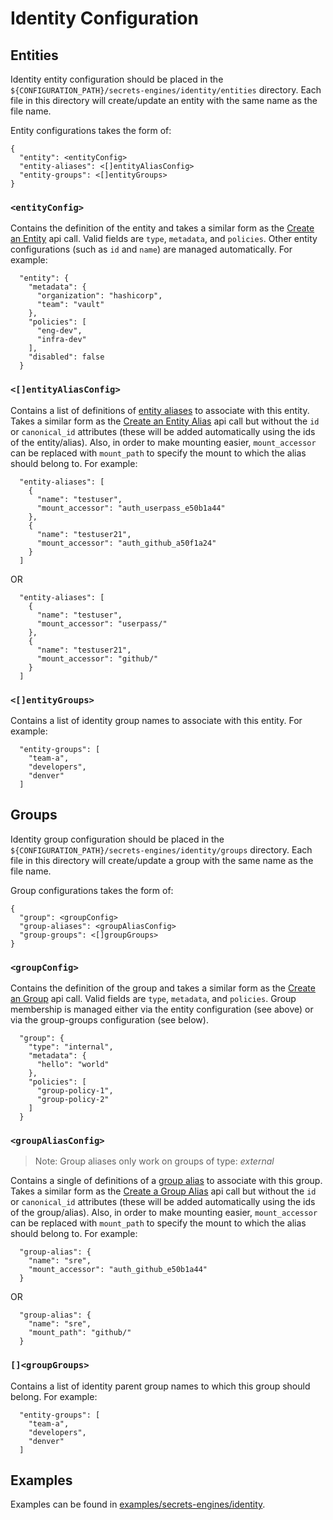 # Identity Configuration

## Entities
Identity entity configuration should be placed in the `${CONFIGURATION_PATH}/secrets-engines/identity/entities` directory.  Each file in this directory will create/update an entity with the same name as the file name.

Entity configurations takes the form of:
```
{
  "entity": <entityConfig>
  "entity-aliases": <[]entityAliasConfig>
  "entity-groups": <[]entityGroups>
}
```

### `<entityConfig>`
Contains the definition of the entity and takes a similar form as the [Create an Entity](https://www.vaultproject.io/api-docs/secret/identity/entity#create-an-entity) api call.  Valid fields are `type`, `metadata`, and `policies`.  Other entity configurations (such as `id` and `name`) are managed automatically.  For example:
```
  "entity": {
    "metadata": {
      "organization": "hashicorp",
      "team": "vault"
    },
    "policies": [
      "eng-dev",
      "infra-dev"
    ],
    "disabled": false
  }
```

### `<[]entityAliasConfig>`
Contains a list of definitions of [entity aliases](https://www.vaultproject.io/docs/secrets/identity#entities-and-aliases) to associate with this entity.  Takes a similar form as the [Create an Entity Alias](https://www.vaultproject.io/api-docs/secret/identity/entity-alias#create-an-entity-alias) api call but without the `id` or `canonical_id` attributes (these will be added automatically using the ids of the entity/alias).  Also, in order to make mounting easier, `mount_accessor` can be replaced with `mount_path` to specify the mount to which the alias should belong to.   For example:
```
  "entity-aliases": [
    {
      "name": "testuser",
      "mount_accessor": "auth_userpass_e50b1a44"
    },
    {
      "name": "testuser21",
      "mount_accessor": "auth_github_a50f1a24"
    }  
  ]
```
OR
```
  "entity-aliases": [
    {
      "name": "testuser",
      "mount_accessor": "userpass/"
    },
    {
      "name": "testuser21",
      "mount_accessor": "github/"
    }
  ]
```

### `<[]entityGroups>`
Contains a list of identity group names to associate with this entity. For example:
```
  "entity-groups": [
    "team-a",
    "developers",
    "denver"
  ]
```

## Groups
Identity group configuration should be placed in the `${CONFIGURATION_PATH}/secrets-engines/identity/groups` directory.  Each file in this directory will create/update a group with the same name as the file name.

Group configurations takes the form of:
```
{
  "group": <groupConfig>
  "group-aliases": <groupAliasConfig>
  "group-groups": <[]groupGroups>
}
```

### `<groupConfig>`
Contains the definition of the group and takes a similar form as the [Create an Group](https://www.vaultproject.io/api-docs/secret/identity/group#create-a-group) api call.  Valid fields are `type`, `metadata`, and `policies`.  Group membership is managed either via the entity configuration (see above) or via the group-groups configuration (see below).
```
  "group": {
    "type": "internal",
    "metadata": {
      "hello": "world"
    },
    "policies": [
      "group-policy-1",
      "group-policy-2"
    ]
  }
```

### `<groupAliasConfig>`
> Note: Group aliases only work on groups of type: *external*

Contains a single of definitions of a [group alias](https://www.vaultproject.io/docs/secrets/identity#external-vs-internal-groups) to associate with this group.   Takes a similar form as the [Create a Group Alias](https://www.vaultproject.io/api-docs/secret/identity/group-alias#create-a-group-alias) api call but without the `id` or `canonical_id` attributes (these will be added automatically using the ids of the group/alias).  Also, in order to make mounting easier, `mount_accessor` can be replaced with `mount_path` to specify the mount to which the alias should belong to.   For example:
```
  "group-alias": {
    "name": "sre",
    "mount_accessor": "auth_github_e50b1a44"
  }
```
OR
```
  "group-alias": {
    "name": "sre",
    "mount_path": "github/"
  }
```

### `[]<groupGroups>`
Contains a list of identity parent group names to which this group should belong. For example:
```
  "entity-groups": [
    "team-a",
    "developers",
    "denver"
  ]
```

## Examples
Examples can be found in [examples/secrets-engines/identity](../../examples/secrets-engines/identity).

